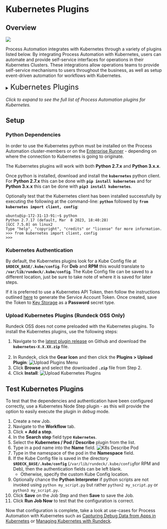# Kubernetes Plugins

## Overview

![](@assets/img/kubernetes-icon.png)

Process Automation integrates with Kubernetes through a variety of plugins listed below.
By integrating Process Automation with Kubernetes, users can automate and provide self-service interfaces for operations in their Kubernetes Clusters.
These integrations allow operations teams to provide self-service mechanisms to users throughout the business, as well as setup event-driven automation for workflows with Kubernetes.

<details><summary> <font size="5">Kubernetes Plugins</font>
</summary>

|Plugin Name| Plugin Type| Description|
|:---------------------------------------------------------|:---------------------------------------------------------:|:---------------------------------------------------------|
|[**Create Deployment**](/manual/node-steps/kubernetes-deployment-plugins.html#kubernetes-deployment-create)|Node Step|Create a new deployment.|
|[**Delete Deployment**](/manual/node-steps/kubernetes-deployment-plugins.html#kubernetes-deployment-delete)|Node Step|Delete an existing deployment.|
|[**Deployment Status**](/manual/node-steps/kubernetes-deployment-plugins.html#kubernetes-deployment-status)|Node Step|Get the status of an existing deployment.|
|[**Update Deployment**](/manual/node-steps/kubernetes-deployment-plugins.html#kubernetes-deployment-update)|Node Step|Update an existing deployment.|
|[**Waitfor Deployment**](/manual/node-steps/kubernetes-deployment-plugins.html#kubernetes-deployment-waitfor)|Node Step|Pause workflow until deployment is complete.|
|[**Create Job**](/manual/node-steps/kubernetes-job-plugins.html#kubernetes-job-create)|Node Step|Create a new Kubernetes job.|
|[**Delete Job**](/manual/node-steps/kubernetes-job-plugins.html#kubernetes-job-delete)|Node Step|Delete an existing Kubernetes job.|
|[**Re-run Job**](/manual/node-steps/kubernetes-job-plugins.html#kubernetes-job-re-run)|Node Step|Re-runs an existing Kubernetes job.|
|[**Waitfor Job**](/manual/node-steps/kubernetes-job-plugins.html#kubernetes-job-waitfor)|Node Step|Pause workflow until Kubernetes job is complete.|
|[**Create Service**](/manual/node-steps/kubernetes-service-plugins.html#kubernetes-service-create)|Node Step|Create a new Kubernetes service.|
|[**Update Service**](/manual/node-steps/kubernetes-service-plugins.html#kubernetes-service-update)|Node Step|Update an existing Kubernetes service.|
|[**Delete Service**](/manual/node-steps/kubernetes-service-plugins.html#kubernetes-service-delete)|Node Step|Delete an existing Kubernetes service.|
|[**Create Pod**](/manual/node-steps/kubernetes-pod-plugins.html#kubernetes-pod-create)|Node Step|Create a new Kubernetes pod.|
|[**Delete Pod**](/manual/node-steps/kubernetes-pod-plugins.html#kubernetes-pod-delete)|Node Step|Delete an existing Kubernetes pod.|
|[**Describe Pod**](/manual/node-steps/kubernetes-pod-plugins.html#kubernetes-pod-describe)|Node Step|Describe a running Kubernetes pod.|
|[**Execute Command**](/manual/node-steps/kubernetes-pod-plugins.html#kubernetes-pod-execute-command)|Node Step|Execute a command inside a container in a running pod.|
|[**Execute Script**](/manual/node-steps/kubernetes-pod-plugins.html#kubernetes-pod-execute-script)|Node Step|Execute a script inside a container in a running pod.|
|[**Pod Logs**](/manual/node-steps/kubernetes-pod-plugins.html#kubernetes-pod-logs)|Node Step|View the logs of a running pod.|
|[**Waitfor Pod**](/manual/node-steps/kubernetes-pod-plugins.html#kubernetes-pod-waitfor)|Node Step|Pause workflow executing until pod is in "ready" state.|

</details>
<br>
<em>Click to expand to see the full list of Process Automation plugins for Kubernetes.</em>

## Setup

### Python Dependencies

In order to use the Kubernetes python must be installed on the Process Automation cluster-members or on the [Enterprise Runner](/administration/runner/runner-intro) - depending on where the
connection to Kubernetes is going to originate.  

The Kubernetes plugins will work with both **Python 2.7.x** and **Python 3.x.x**.

Once python is installed, download and install the **`kubernetes`** python client.  For **Python 2.7.x** this can be done with **`pip install kubernetes`** and for **Python 3.x.x** this can be
done with **`pip3 install kubernetes`**.

Optionally test that the Kubernetes client has been installed successfully by executing the following at the command-line: **`python`** followed by **`from kubernetes import client, config`**:

```
ubuntu@ip-172-31-13-91:~$ python
Python 2.7.17 (default, Mar  8 2023, 18:40:28) 
[GCC 7.5.0] on linux2
Type "help", "copyright", "credits" or "license" for more information.
>>> from kubernetes import client, config
>>>
```

### Kubernetes Authentication

By default, the Kubernetes plugins look for a Kube Config file at **`$RDECK_BASE/.kube/config`**.  For **Deb** and **RPM** this would translate to **`/var/lib/rundeck/.kube/config`**.
The Kube Config file can be saved to a different location, just be sure to take note of where it is saved for later steps.

If it is preferred to use a Kubernetes API Token, then follow the instructions outlined [here](https://www.cncf.io/blog/2020/07/31/kubernetes-rbac-101-authentication/) to generate the Service Account Token.
Once created, save the Token to [Key Storage](/manual/system-configs.html#key-storage) as a **Password** secret type.

### Upload Kubernetes Plugins (Rundeck OSS Only)

Rundeck OSS does not come preloaded with the Kubernetes plugins. To install the Kubernetes plugins, use the following steps:

1. Navigate to the [latest plugin release](https://github.com/rundeck-plugins/kubernetes/releases/latest) on Github and download the **`kubernetes-X.X.XX.zip`** file.<br><br>
2. In Rundeck, click the **Gear Icon** and then click the **Plugins > Upload Plugin**:
   ![Upload Plugins Menu](@assets/img/upload-plugins-menu.png)
3. Click **Browse** and select the downloaded **`.zip`** file from Step 2.
4. Click **Install**:
   ![Upload Kubernetes Plugins](@assets/img/upload-k8s-plugins.png)

## Test Kubernetes Plugins

To test that the dependencies and authentication have been configured correctly, use a Kubernetes Node Step plugin - as this will provide the option to easily
execute the plugin in _debug_ mode.

1. Create a new Job.
2. Navigate to the **Workflow** tab.
3. Click **+ Add a step**.
4. In the **Search step** field type **`Kubernetes`**.
5. Select the **Kubernetes / Pod / Describe** plugin from the list.
6. Type in a pod name into the **Name** field.
![K8s Describe Pod](@assets/img/k8s-describe-pod.png)
7. Type in the namespace of the pod in the **Namespace** field.
8. If the Kube Config file is saved in the directory **`$RDECK_BASE/.kube/config`** (`/var/lib/rundeck/.kube/config`for RPM and Deb), then the authentication fields can be left blank.
   * Otherwise, specify the custom Kube Config location.
9. Optionally chance the **Python Interpreter** if python scripts are not invoked using `python my_script.py` but rather `python2 my_script.py` or `python3 my_script.py`.
10. Click **Save** on the Job Step and then **Save** to save the Job.
11. Click **Run Job Now** to test that the configuration is correct.

Now that configuration is complete, take a look at use-cases for Process Automation with Kubernetes such as 
[Capturing Debug Data from Apps in Kubernetes](/learning/solutions/automated-diagnostics/examples/k8s-app-debug-capture) 
or [Managing Kubernetes with Rundeck](/learning/howto/how2kube.html#managing-kubernetes-with-rundeck).







